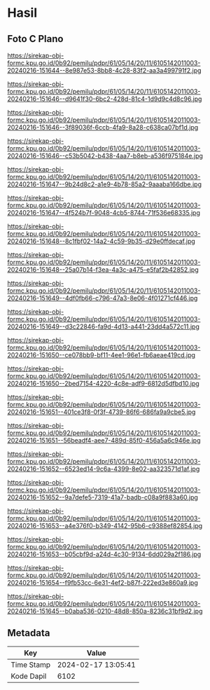 # Hasil

## Foto C Plano

https://sirekap-obj-formc.kpu.go.id/0b92/pemilu/pdpr/61/05/14/20/11/6105142011003-20240216-151644--8e987e53-8bb8-4c28-83f2-aa3a499791f2.jpg

https://sirekap-obj-formc.kpu.go.id/0b92/pemilu/pdpr/61/05/14/20/11/6105142011003-20240216-151646--d9641f30-6bc2-428d-81c4-1d9d9c4d8c96.jpg

https://sirekap-obj-formc.kpu.go.id/0b92/pemilu/pdpr/61/05/14/20/11/6105142011003-20240216-151646--3f89036f-6ccb-4fa9-8a28-c638ca07bf1d.jpg

https://sirekap-obj-formc.kpu.go.id/0b92/pemilu/pdpr/61/05/14/20/11/6105142011003-20240216-151646--c53b5042-b438-4aa7-b8eb-a536f975184e.jpg

https://sirekap-obj-formc.kpu.go.id/0b92/pemilu/pdpr/61/05/14/20/11/6105142011003-20240216-151647--9b24d8c2-a1e9-4b78-85a2-9aaaba166dbe.jpg

https://sirekap-obj-formc.kpu.go.id/0b92/pemilu/pdpr/61/05/14/20/11/6105142011003-20240216-151647--4f524b7f-9048-4cb5-8744-71f536e68335.jpg

https://sirekap-obj-formc.kpu.go.id/0b92/pemilu/pdpr/61/05/14/20/11/6105142011003-20240216-151648--8c1fbf02-14a2-4c59-9b35-d29e0ffdecaf.jpg

https://sirekap-obj-formc.kpu.go.id/0b92/pemilu/pdpr/61/05/14/20/11/6105142011003-20240216-151648--25a07b14-f3ea-4a3c-a475-e5faf2b42852.jpg

https://sirekap-obj-formc.kpu.go.id/0b92/pemilu/pdpr/61/05/14/20/11/6105142011003-20240216-151649--4df0fb66-c796-47a3-8e06-4f01271cf446.jpg

https://sirekap-obj-formc.kpu.go.id/0b92/pemilu/pdpr/61/05/14/20/11/6105142011003-20240216-151649--d3c22846-fa9d-4d13-a441-23dd4a572c11.jpg

https://sirekap-obj-formc.kpu.go.id/0b92/pemilu/pdpr/61/05/14/20/11/6105142011003-20240216-151650--ce078bb9-bf11-4ee1-96e1-fb6aeae419cd.jpg

https://sirekap-obj-formc.kpu.go.id/0b92/pemilu/pdpr/61/05/14/20/11/6105142011003-20240216-151650--2bed7154-4220-4c8e-adf9-6812d5dfbd10.jpg

https://sirekap-obj-formc.kpu.go.id/0b92/pemilu/pdpr/61/05/14/20/11/6105142011003-20240216-151651--401ce3f8-0f3f-4739-86f6-686fa9a9cbe5.jpg

https://sirekap-obj-formc.kpu.go.id/0b92/pemilu/pdpr/61/05/14/20/11/6105142011003-20240216-151651--56beadf4-aee7-489d-85f0-456a5a6c946e.jpg

https://sirekap-obj-formc.kpu.go.id/0b92/pemilu/pdpr/61/05/14/20/11/6105142011003-20240216-151652--6523ed14-9c6a-4399-8e02-aa323571d1af.jpg

https://sirekap-obj-formc.kpu.go.id/0b92/pemilu/pdpr/61/05/14/20/11/6105142011003-20240216-151652--9a7defe5-7319-41a7-badb-c08a9f883a60.jpg

https://sirekap-obj-formc.kpu.go.id/0b92/pemilu/pdpr/61/05/14/20/11/6105142011003-20240216-151653--a4e376f0-b349-4142-95b6-c9388ef82854.jpg

https://sirekap-obj-formc.kpu.go.id/0b92/pemilu/pdpr/61/05/14/20/11/6105142011003-20240216-151653--b05cbf9d-a24d-4c30-9134-6dd029a2f186.jpg

https://sirekap-obj-formc.kpu.go.id/0b92/pemilu/pdpr/61/05/14/20/11/6105142011003-20240216-151654--f9fb53cc-6e31-4ef2-b87f-222ed3e860a9.jpg

https://sirekap-obj-formc.kpu.go.id/0b92/pemilu/pdpr/61/05/14/20/11/6105142011003-20240216-151645--b0aba536-0210-48d8-850a-8236c31bf9d2.jpg


## Metadata

| Key        | Value               |
| ---------- | ------------------- |
| Time Stamp | 2024-02-17 13:05:41 |
| Kode Dapil | 6102                |



